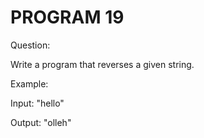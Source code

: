 # PROGRAM 19

Question:

Write a program that reverses a given string.

Example:

Input: "hello"

Output: "olleh"
